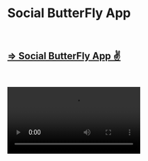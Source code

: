 <h1>Social ButterFly App</h1>

<br>
<h2><a href="https://social-butter-fly-app.vercel.app/" target="_blank">=> Social ButterFly App ✌️</a></h2>
<br>

![alt text](https://github.com/Mohamed-Hema/Social-ButterFly-App/tree/master/Project%20GIF/projectvideo.mp4)
<br>
